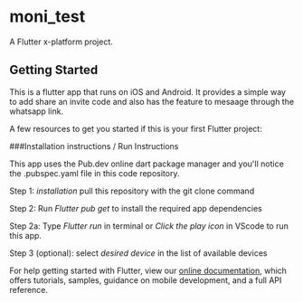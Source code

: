 # moni_test

A Flutter x-platform project.

## Getting Started

This is a flutter app that runs on iOS and Android.
It provides a simple way to add share an invite code and also has the feature to mesaage through the whatsapp link.


A few resources to get you started if this is your first Flutter project:

###Installation instructions / Run Instructions

This app uses the Pub.dev online dart package manager and you'll notice the .pubspec.yaml file in this code repository.

Step 1: *installation* pull this repository with the git clone command

Step 2: Run *Flutter pub get* to install the required app dependencies

Step 2a: Type *Flutter run* in terminal or *Click the play icon* in VScode to run this app.

Step 3 (optional): select *desired device* in the list of available devices


For help getting started with Flutter, view our
[online documentation](https://flutter.dev/docs), which offers tutorials,
samples, guidance on mobile development, and a full API reference.
